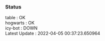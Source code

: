 ### Status


table : OK  
hogwarts : OK  
icy-bot : DOWN  
Latest Update : 2022-04-05 00:37:23.650964
